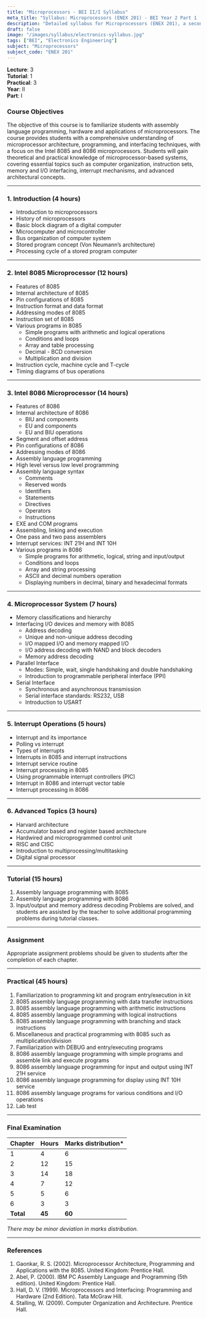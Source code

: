```yaml
---
title: "Microprocessors - BEI II/I Syllabus"
meta_title: "Syllabus: Microprocessors (ENEX 201) - BEI Year 2 Part 1 | IOE Notes"
description: "Detailed syllabus for Microprocessors (ENEX 201), a second year, first part subject in the IOE BEI program."
draft: false
image: "/images/syllabus/electronics-syllabus.jpg"
tags: ["BEI", "Electronics Engineering"]
subject: "Microprocessors"
subject_code: "ENEX 201"
---
```


**Lecture**: 3  
**Tutorial**: 1  
**Practical**: 3  
**Year**: II  
**Part**: I  

### Course Objectives
The objective of this course is to familiarize students with assembly language programming, hardware and applications of microprocessors. The course provides students with a comprehensive understanding of microprocessor architecture, programming, and interfacing techniques, with a focus on the Intel 8085 and 8086 microprocessors. Students will gain theoretical and practical knowledge of microprocessor-based systems, covering essential topics such as computer organization, instruction sets, memory and I/O interfacing, interrupt mechanisms, and advanced architectural concepts.

---

### 1. Introduction (4 hours)
- Introduction to microprocessors
- History of microprocessors
- Basic block diagram of a digital computer
- Microcomputer and microcontroller
- Bus organization of computer system
- Stored program concept (Von Neumann’s architecture)
- Processing cycle of a stored program computer

---

### 2. Intel 8085 Microprocessor (12 hours)
- Features of 8085
- Internal architecture of 8085
- Pin configurations of 8085
- Instruction format and data format
- Addressing modes of 8085
- Instruction set of 8085
- Various programs in 8085
  - Simple programs with arithmetic and logical operations
  - Conditions and loops
  - Array and table processing
  - Decimal - BCD conversion
  - Multiplication and division
- Instruction cycle, machine cycle and T-cycle
- Timing diagrams of bus operations

---

### 3. Intel 8086 Microprocessor (14 hours)
- Features of 8086
- Internal architecture of 8086
  - BIU and components
  - EU and components
  - EU and BIU operations
- Segment and offset address
- Pin configurations of 8086
- Addressing modes of 8086
- Assembly language programming
- High level versus low level programming
- Assembly language syntax
  - Comments
  - Reserved words
  - Identifiers
  - Statements
  - Directives
  - Operators
  - Instructions
- EXE and COM programs
- Assembling, linking and execution
- One pass and two pass assemblers
- Interrupt services: INT 21H and INT 10H
- Various programs in 8086
  - Simple programs for arithmetic, logical, string and input/output
  - Conditions and loops
  - Array and string processing
  - ASCII and decimal numbers operation
  - Displaying numbers in decimal, binary and hexadecimal formats

---

### 4. Microprocessor System (7 hours)
- Memory classifications and hierarchy
- Interfacing I/O devices and memory with 8085
  - Address decoding
  - Unique and non-unique address decoding
  - I/O mapped I/O and memory mapped I/O
  - I/O address decoding with NAND and block decoders
  - Memory address decoding
- Parallel Interface
  - Modes: Simple, wait, single handshaking and double handshaking
  - Introduction to programmable peripheral interface (PPI)
- Serial Interface
  - Synchronous and asynchronous transmission
  - Serial interface standards: RS232, USB
  - Introduction to USART

---

### 5. Interrupt Operations (5 hours)
- Interrupt and its importance
- Polling vs interrupt
- Types of interrupts
- Interrupts in 8085 and interrupt instructions
- Interrupt service routine
- Interrupt processing in 8085
- Using programmable interrupt controllers (PIC)
- Interrupt in 8086 and interrupt vector table
- Interrupt processing in 8086

---

### 6. Advanced Topics (3 hours)
- Harvard architecture
- Accumulator based and register based architecture
- Hardwired and microprogrammed control unit
- RISC and CISC
- Introduction to multiprocessing/multitasking
- Digital signal processor

---

### Tutorial (15 hours)
1. Assembly language programming with 8085
2. Assembly language programming with 8086
3. Input/output and memory address decoding
Problems are solved, and students are assisted by the teacher to solve additional programming problems during tutorial classes.

---

### Assignment
Appropriate assignment problems should be given to students after the completion of each chapter.

---

### Practical (45 hours)
1. Familiarization to programming kit and program entry/execution in kit
2. 8085 assembly language programming with data transfer instructions
3. 8085 assembly language programming with arithmetic instructions
4. 8085 assembly language programming with logical instructions
5. 8085 assembly language programming with branching and stack instructions
6. Miscellaneous and practical programming with 8085 such as multiplication/division
7. Familiarization with DEBUG and entry/executing programs
8. 8086 assembly language programming with simple programs and assemble link and execute programs
9. 8086 assembly language programming for input and output using INT 21H service
10. 8086 assembly language programming for display using INT 10H service
11. 8086 assembly language programs for various conditions and I/O operations
12. Lab test

---

### Final Examination
| Chapter | Hours | Marks distribution* |
|---------|-------|---------------------|
| 1       | 4     | 6                   |
| 2       | 12    | 15                  |
| 3       | 14    | 18                  |
| 4       | 7     | 12                  |
| 5       | 5     | 6                   |
| 6       | 3     | 3                   |
| **Total** | **45** | **60**             |

*There may be minor deviation in marks distribution.*

---

### References
1. Gaonkar, R. S. (2002). Microprocessor Architecture, Programming and Applications with the 8085. United Kingdom: Prentice Hall.
2. Abel, P. (2000). IBM PC Assembly Language and Programming (5th edition). United Kingdom: Prentice Hall.
3. Hall, D. V. (1999). Microprocessors and Interfacing: Programming and Hardware (2nd Edition). Tata McGraw Hill.
4. Stalling, W. (2009). Computer Organization and Architecture. Prentice Hall.
